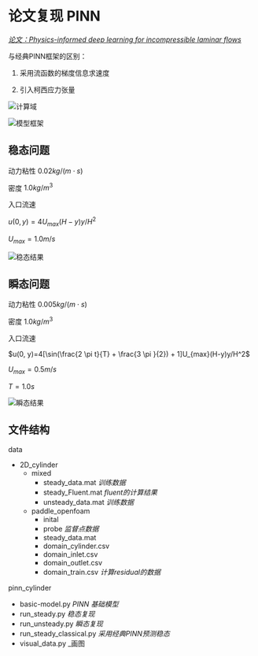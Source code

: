 # 论文复现 PINN
[*论文：Physics-informed deep learning for incompressible laminar flows*](https://github.com/Raocp/PINN-laminar-flow)

与经典PINN框架的区别：
1. 采用流函数的梯度信息求速度

2. 引入柯西应力张量

![计算域](https://github.com/yunbattle1994/PINN-incompressive-laminar-cylinder/blob/main/image/fig2.jpg)

![模型框架](https://github.com/yunbattle1994/PINN-incompressive-laminar-cylinder/blob/main/image/fig1.jpg)



## 稳态问题


动力粘性  $0.02 kg/(m \cdot s)$

密度    $1.0 kg/m^3$

入口流速

$u(0, y)=4U_{max}(H-y)y/H^2$

$U_{max}=1.0 m/s$

![稳态结果](https://github.com/yunbattle1994/PINN-incompressive-laminar-cylinder/blob/main/image/fig4.jpg)

## 瞬态问题

动力粘性 $0.005 kg/(m \cdot s)$

密度   $1.0 kg/m^3$

入口流速

$u(0, y)=4[\sin(\frac{2 \pi t}{T} + \frac{3 \pi }{2}) + 1]U_{max}(H-y)y/H^2$

$U_{max} = 0.5 m/s$

$T = 1.0 s$

![瞬态结果](https://github.com/yunbattle1994/PINN-incompressive-laminar-cylinder/blob/main/image/fig6.jpg)

## 文件结构
data
  - 2D_cylinder
    - mixed
      - steady_data.mat     *训练数据*
      - steady_Fluent.mat   _fluent的计算结果_
      - unsteady_data.mat   _训练数据_
    - paddle_openfoam
      - inital     
      - probe               _监督点数据_
      - steady_data.mat     
      - domain_cylinder.csv   
      - domain_inlet.csv
      - domain_outlet.csv
      - domain_train.csv  _计算residual的数据_


pinn_cylinder
  - basic-model.py         _PINN 基础模型_
  - run_steady.py          _稳态复现_
  - run_unsteady.py        _瞬态复现_
  - run_steady_classical.py _采用经典PINN预测稳态_
  - visual_data.py         _画图





